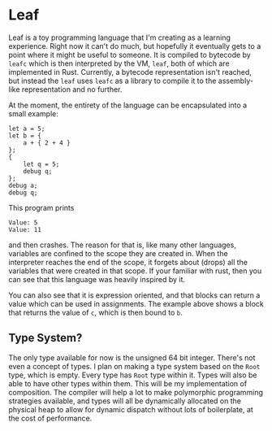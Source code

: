 # Leaf

Leaf is a toy programming language that I'm creating as a learning experience. Right now it can't do much, but hopefully it eventually gets to a point where it might be useful to someone. It is compiled to bytecode by `leafc` which is then interpreted by the VM, `leaf`, both of which are implemented in Rust. Currently, a bytecode representation isn't reached, but instead the `leaf` uses `leafc` as a library to compile it to the assembly-like representation and no further. 

At the moment, the entirety of the language can be encapsulated into a small example:

```
let a = 5;
let b = {
	a + { 2 + 4 }
};
{
	let q = 5;
	debug q;
};
debug a;
debug q;
```

This program prints

```
Value: 5
Value: 11
```

and then crashes. The reason for that is, like many other languages, variables are confined to the scope they are created in. When the interpreter reaches the end of the scope, it forgets about (drops) all the variables that were created in that scope. If your familiar with rust, then you can see that this language was heavily inspired by it.

You can also see that it is expression oriented, and that blocks can return a value which can be used in assignments. The example above shows a block that returns the value of `c`, which is then bound to `b`.

## Type System?
The only type available for now is the unsigned 64 bit integer. There's not even a concept of types. I plan on making a type system based on the `Root` type, which is empty. Every type has `Root` type within it. Types will also be able to have other types within them. This will be my implementation of composition. The compiler will help a lot to make polymorphic programming strategies available, and types will all be dynamically allocated on the physical heap to allow for dynamic dispatch without lots of boilerplate, at the cost of performance.
